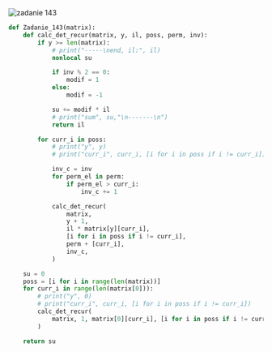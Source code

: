 <picture>
  <source srcset="../../srt/zbior_zadan/143.png" media="(prefers-color-scheme: light)">
  <source srcset="../../srt/zbior_zadan/black_143.png" media="(prefers-color-scheme: dark)">
  <img src="../../srt/zbior_zadan/black_143.png" alt="zadanie 143">
</picture>

```python
def Zadanie_143(matrix):
    def calc_det_recur(matrix, y, il, poss, perm, inv):
        if y >= len(matrix):
            # print("-----\nend, il:", il)
            nonlocal su

            if inv % 2 == 0:
                modif = 1
            else:
                modif = -1

            su += modif * il
            # print("sum", su,"\n-------\n")
            return il

        for curr_i in poss:
            # print("y", y)
            # print("curr_i", curr_i, [i for i in poss if i != curr_i])

            inv_c = inv
            for perm_el in perm:
                if perm_el > curr_i:
                    inv_c += 1

            calc_det_recur(
                matrix,
                y + 1,
                il * matrix[y][curr_i],
                [i for i in poss if i != curr_i],
                perm + [curr_i],
                inv_c,
            )

    su = 0
    poss = [i for i in range(len(matrix))]
    for curr_i in range(len(matrix[0])):
        # print("y", 0)
        # print("curr_i", curr_i, [i for i in poss if i != curr_i])
        calc_det_recur(
            matrix, 1, matrix[0][curr_i], [i for i in poss if i != curr_i], [curr_i], 0
        )

    return su



```


